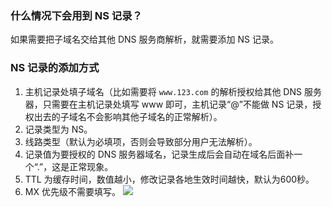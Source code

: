 ### 什么情况下会用到 NS 记录？
如果需要把子域名交给其他 DNS 服务商解析，就需要添加 NS 记录。
### NS 记录的添加方式
1. 主机记录处填子域名（比如需要将 `www.123.com` 的解析授权给其他 DNS 服务器，只需要在主机记录处填写 www 即可，主机记录“@”不能做 NS 记录，授权出去的子域名不会影响其他子域名的正常解析）。
2. 记录类型为 NS。
3. 线路类型（默认为必填项，否则会导致部分用户无法解析）。
4. 记录值为要授权的 DNS 服务器域名，记录生成后会自动在域名后面补一个“.”，这是正常现象。
5. TTL 为缓存时间，数值越小，修改记录各地生效时间越快，默认为600秒。
6. MX 优先级不需要填写。
![](//mc.qcloudimg.com/static/img/ade89d17313705d405470208397d3a2a/image.png)
